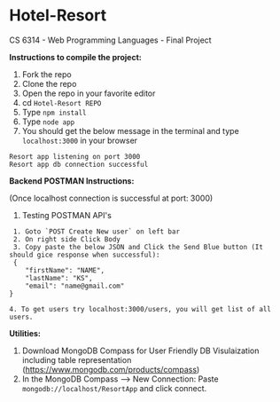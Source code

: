 # Hotel-Resort
CS 6314 - Web Programming Languages - Final Project

**Instructions to compile the project:**

1. Fork the repo
2. Clone the repo
3. Open the repo in your favorite editor
4. cd `Hotel-Resort REPO`
2. Type `npm install`
3. Type `node app`
4. You should get the below message in the terminal and type `localhost:3000` in your browser
```
Resort app listening on port 3000 
Resort app db connection successful
```
**Backend POSTMAN Instructions:**

(Once localhost connection is successful at port: 3000)

1. Testing POSTMAN API's 
```
 1. Goto `POST Create New user` on left bar
 2. On right side Click Body
 3. Copy paste the below JSON and Click the Send Blue button (It should gice response when successful):
 {
	"firstName": "NAME",
	"lastName": "KS",
	"email": "name@gmail.com"
}

4. To get users try localhost:3000/users, you will get list of all users.

 ```

 **Utilities:**

 1. Download MongoDB Compass for User Friendly DB Visulaization including table representation (https://www.mongodb.com/products/compass)
 2. In the MongoDB Compass --> New Connection: Paste `mongodb://localhost/ResortApp` and click connect.